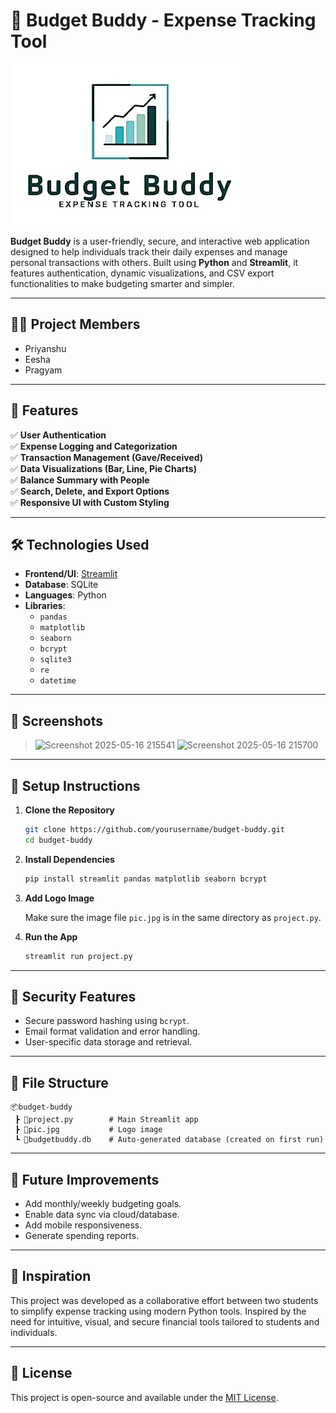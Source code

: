 
# 💸 Budget Buddy - Expense Tracking Tool

![Budget Buddy Logo](pic.jpg)

**Budget Buddy** is a user-friendly, secure, and interactive web application designed to help individuals track their daily expenses and manage personal transactions with others. Built using **Python** and **Streamlit**, it features authentication, dynamic visualizations, and CSV export functionalities to make budgeting smarter and simpler.

---

## 👨‍💻 Project Members

- Priyanshu  
- Eesha
- Pragyam

---

## 🚀 Features

✅ **User Authentication**  
✅ **Expense Logging and Categorization**  
✅ **Transaction Management (Gave/Received)**  
✅ **Data Visualizations (Bar, Line, Pie Charts)**  
✅ **Balance Summary with People**  
✅ **Search, Delete, and Export Options**  
✅ **Responsive UI with Custom Styling**

---

## 🛠️ Technologies Used

- **Frontend/UI**: [Streamlit](https://streamlit.io/)  
- **Database**: SQLite  
- **Languages**: Python  
- **Libraries**:  
  - `pandas`  
  - `matplotlib`  
  - `seaborn`  
  - `bcrypt`  
  - `sqlite3`  
  - `re`  
  - `datetime`

---

## 📸 Screenshots

> ![Screenshot 2025-05-16 215541](https://github.com/user-attachments/assets/5fa0bae7-5fd2-4e0c-a465-d347e2de570d)
> ![Screenshot 2025-05-16 215700](https://github.com/user-attachments/assets/9ba37903-9407-4567-93e8-092bee138b3a)


---

## 🔧 Setup Instructions

1. **Clone the Repository**

   ```bash
   git clone https://github.com/yourusername/budget-buddy.git
   cd budget-buddy
   ```

2. **Install Dependencies**

   ```bash
   pip install streamlit pandas matplotlib seaborn bcrypt
   ```

3. **Add Logo Image**

   Make sure the image file `pic.jpg` is in the same directory as `project.py`.

4. **Run the App**

   ```bash
   streamlit run project.py
   ```

---

## 🔐 Security Features

- Secure password hashing using `bcrypt`.
- Email format validation and error handling.
- User-specific data storage and retrieval.

---

## 📁 File Structure

```
📦budget-buddy
 ┣ 📄project.py        # Main Streamlit app
 ┣ 📄pic.jpg           # Logo image
 ┗ 📄budgetbuddy.db    # Auto-generated database (created on first run)
```

---

## 📌 Future Improvements

- Add monthly/weekly budgeting goals.
- Enable data sync via cloud/database.
- Add mobile responsiveness.
- Generate spending reports.

---

## 🧠 Inspiration

This project was developed as a collaborative effort between two students to simplify expense tracking using modern Python tools. Inspired by the need for intuitive, visual, and secure financial tools tailored to students and individuals.

---

## 📝 License

This project is open-source and available under the [MIT License](https://opensource.org/licenses/MIT).
